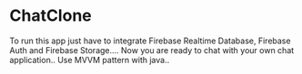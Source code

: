 # ChatClone
To run this app just have to integrate Firebase Realtime Database, Firebase Auth and Firebase Storage....
Now you are ready to chat with your own chat application..
Use MVVM pattern with java..
